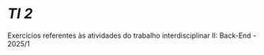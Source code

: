 # ***TI 2***

Exercícios referentes às atividades do trabalho interdisciplinar II: Back-End - 2025/1
